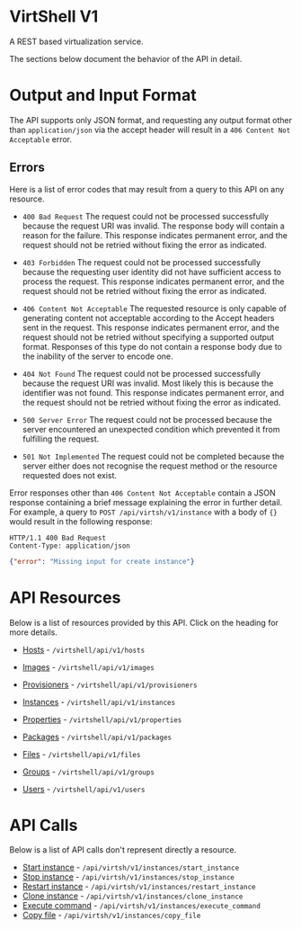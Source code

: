 VirtShell V1
=============
A REST based virtualization service.

The sections below document the behavior of the API in detail.

Output and Input Format
=======================

The API supports only JSON format, and requesting any output format other than `application/json` via the accept header will result in a `406 Content Not Acceptable` error.


Errors
------

Here is a list of error codes that may result from a query to this API on any
resource.

* `400 Bad Request`
The request could not be processed successfully because the request URI was
invalid. The response body will contain a reason for the failure. This response
indicates permanent error, and the request should not be retried without fixing
the error as indicated.

* `403 Forbidden`
The request could not be processed successfully because the requesting user
identity did not have sufficient access to process the request. This response
indicates permanent error, and the request should not be retried without fixing
the error as indicated.

* `406 Content Not Acceptable`
The requested resource is only capable of generating content not acceptable
according to the Accept headers sent in the request. This response indicates
permanent error, and the request should not be retried without specifying a
supported output format. Responses of this type do not contain a response body
due to the inability of the server to encode one.

* `404 Not Found`
The request could not be processed successfully because the request URI was
invalid. Most likely this is because the identifier was not found. This
response indicates permanent error, and the request should not be retried
without fixing the error as indicated.

* `500 Server Error`
The request could not be processed because the server encountered an unexpected
condition which prevented it from fulfilling the request.

* `501 Not Implemented`
The request could not be completed because the server either does not recognise
the request method or the resource requested does not exist.

Error responses other than `406 Content Not Acceptable` contain a JSON response
containing a brief message explaining the error in further detail. For example,
a query to `POST /api/virtsh/v1/instance` with a body of `{}` would
result in the following response:

```
HTTP/1.1 400 Bad Request
Content-Type: application/json
```
```json
{"error": "Missing input for create instance"}
 ```                                                                                                                                                    
API Resources
=============

Below is a list of resources provided by this API. Click on the heading for
more details.

* [Hosts][hosts] - `/virtshell/api/v1/hosts`

* [Images][images] - `/virtshell/api/v1/images`

* [Provisioners][provisioners] - `/virtshell/api/v1/provisioners`

* [Instances][instances] - `/virtshell/api/v1/instances`

* [Properties][properties] - `/virtshell/api/v1/properties`

* [Packages][packages] - `/virtshell/api/v1/packages`

* [Files][files] - `/virtshell/api/v1/files`

* [Groups][groups] - `/virtshell/api/v1/groups`

* [Users][users] - `/virtshell/api/v1/users`

API Calls
=========

Below is a list of API calls don't represent directly a resource.

* [Start instance][apicalls] - `/api/virtsh/v1/instances/start_instance`
* [Stop instance][apicalls] - `/api/virtsh/v1/instances/stop_instance`
* [Restart instance][apicalls] - `/api/virtsh/v1/instances/restart_instance`
* [Clone instance][apicalls] - `/api/virtsh/v1/instances/clone_instance`
* [Execute command][apicalls] - `/api/virtsh/v1/instances/execute_command`
* [Copy file][apicalls] - `/api/virtsh/v1/instances/copy_file`

[hosts]: hosts.md
[images]: images.md
[provisioners]: provisioners.md
[instances]: instances.md
[properties]: properties.md
[packages]: packages.md
[files]: files.md
[groups]: groups.md
[users]: users.md
[apicalls]: apicalls.md
[apicalls]: apicalls.md
[apicalls]: apicalls.md
[apicalls]: apicalls.md
[apicalls]: apicalls.md
[apicalls]: apicalls.md